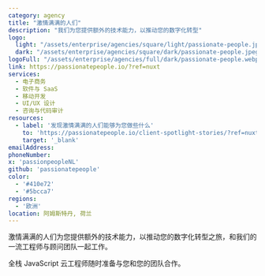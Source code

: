 ```yaml
---
category: agency
title: "激情满满的人们"
description: "我们为您提供额外的技术能力，以推动您的数字化转型"
logo:
  light: "/assets/enterprise/agencies/square/light/passionate-people.jpeg"
  dark: "/assets/enterprise/agencies/square/dark/passionate-people.jpeg"
logoFull: "/assets/enterprise/agencies/full/dark/passionate-people.webp"
link: https://passionatepeople.io/?ref=nuxt
services:
  - 电子商务
  - 软件与 SaaS
  - 移动开发
  - UI/UX 设计
  - 咨询与代码审计
resources:
  - label: '发现激情满满的人们能够为您做些什么'
    to: 'https://passionatepeople.io/client-spotlight-stories/?ref=nuxt'
    target: '_blank'
emailAddress:
phoneNumber:
x: 'passionpeopleNL'
github: 'passionatepeople'
color:
  - '#410e72'
  - '#5bcca7'
regions:
  - '欧洲'
location: 阿姆斯特丹, 荷兰
---
```


激情满满的人们为您提供额外的技术能力，以推动您的数字化转型之旅，和我们的一流工程师与顾问团队一起工作。

全栈 JavaScript 云工程师随时准备与您和您的团队合作。
